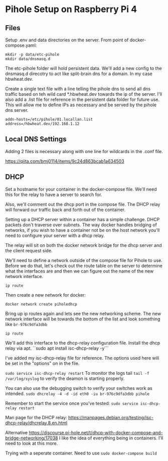 # Pihole Setup on Raspberry Pi 4

## Files
Setup .env and data directories on the server. From point of docker-compose.yaml:

```
mkdir -p data/etc-pihole
mkdir data/dnsmasq.d
```

The etc-pihole folder will hold persistent data. We'll add a new config to the dnsmasq.d direcotry to act like split-brain dns for a domain. In my case hbwheat.dev.

Create a single text file with a line telling the pihole dns to send all dns traffic based on teh wild card *.hbwheat.dev towards the ip of the server. I'll also add a .list file for reference in the persistent data folder for future use. This will allow me to define IPs as necessary and be served by the pihole dns server.

```
addn-hosts=/etc/pihole/01.locallan.list
address=/hbwheat.dev/192.168.1.12
```

## Local DNS Settings
Adding 2 files is necessary along with one line for wildcards in the .conf file.

https://qiita.com/bmj0114/items/9c24d863bcab1a634503

## DHCP
Set a hostname for your container in the docker-compose file. We'll need this for the relay to have a server to search for.

Also, we'll comment out the dhcp port in the compose file. The DHCP relay will forward our traffic back and forth out of the container.

Setting up a DHCP server within a container has a simple challenge. DHCP packets don't traverse over subnets. The way docker handles bridging of networks, if you wish to have a container not be on the host network you'll need to configure your server with a dhcp relay.

The relay will sit on both the docker network bridge for the dhcp server and the client request side.

We'll need to define a network outside of the compose file for Pihole to use. Before we do that, let's check out the route table on the server to determine what the interfaces are and then we can figure out the name of the new network interface.

```
ip route
```

Then create a new network for docker:
```
docker network create piholedhcp
```

Bring up ip routes again and lets see the new networking scheme. The new network interface will be towards the bottom of the list and look something like ```br-976c9dfa3dbb```

```
ip route
```

We'll add this interface to the dhcp-relay configuration file. Install the dhcp relay via apt.
``sudo apt install isc-dhcp-relay -y```

I've added my isc-dhcp-relay file for reference. The options used here will be set in the "options" on in the file.

```sudo service isc-dhcp-relay restart```
To monitor the logs tail ```tail -f /var/log/syslog``` to verify the deamon is starting properly. 

You can also use the debugging switch to verify your switches work as intended.
 ```sudo dhcrelay -4 -d -id eth0 -iu br-976c9dfa3dbb pihole```

Remember to start the service once you've tested: ```sudo service isc-dhcp-relay restart```

Man page for the DHCP relay: https://manpages.debian.org/testing/isc-dhcp-relay/dhcrelay.8.en.html

Alternative https://discourse.pi-hole.net/t/dhcp-with-docker-compose-and-bridge-networking/17038 I like the idea of everything being in containers. I'll need to look at this more. 

Trying with a seperate container. 
Need to use ```sudo docker-compose build```